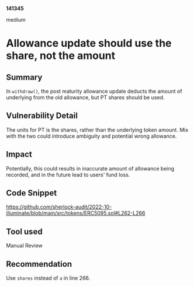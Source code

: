 __141345__

medium

# Allowance update should use the share, not the amount

## Summary

In `withdraw()`, the post maturity allowance update deducts the amount
of underlying from the old allowance, but PT shares should be used.

## Vulnerability Detail

The units for PT is the shares, rather than the underlying token amount. Mix with the two could introduce ambiguity and potential wrong allowance.


## Impact

Potentially, this could results in inaccurate amount of allowance being recorded, and in the future lead to users' fund loss.

## Code Snippet

https://github.com/sherlock-audit/2022-10-illuminate/blob/main/src/tokens/ERC5095.sol#L262-L266


## Tool used

Manual Review

## Recommendation

Use `shares` instead of `a` in line 266.
